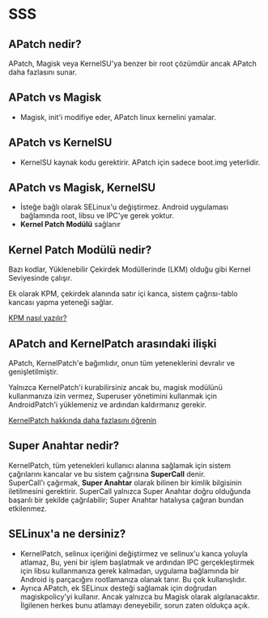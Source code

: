 # SSS

## APatch nedir?

APatch, Magisk veya KernelSU'ya benzer bir root çözümdür ancak APatch daha fazlasını sunar.

## APatch vs Magisk

- Magisk, init'i modifiye eder, APatch linux kernelini yamalar.

## APatch vs KernelSU

- KernelSU kaynak kodu gerektirir. APatch için sadece boot.img yeterlidir.

## APatch vs Magisk, KernelSU

- İsteğe bağlı olarak SELinux'u değiştirmez. Android uygulaması bağlamında root, libsu ve IPC'ye gerek yoktur.
- **Kernel Patch Modülü** sağlanır

## Kernel Patch Modülü nedir?

Bazı kodlar, Yüklenebilir Çekirdek Modüllerinde (LKM) olduğu gibi Kernel Seviyesinde çalışır.

Ek olarak KPM, çekirdek alanında satır içi kanca, sistem çağrısı-tablo kancası yapma yeteneği sağlar.

[KPM nasıl yazılır?](https://github.com/bmax121/KernelPatch/blob/main/doc/module.md)

## APatch and KernelPatch arasındaki ilişki

APatch, KernelPatch'e bağımlıdır, onun tüm yeteneklerini devralır ve genişletilmiştir.

Yalnızca KernelPatch'i kurabilirsiniz ancak bu, magisk modülünü kullanmanıza izin vermez,
Superuser yönetimini kullanmak için AndroidPatch'i yüklemeniz ve ardından kaldırmanız gerekir.

[KernelPatch hakkında daha fazlasını öğrenin](https://github.com/bmax121/KernelPatch)

## Super Anahtar nedir?

KernelPatch, tüm yetenekleri kullanıcı alanına sağlamak için sistem çağrılarını kancalar ve bu sistem çağrısına **SuperCall** denir.  
SuperCall'ı çağırmak, **Super Anahtar** olarak bilinen bir kimlik bilgisinin iletilmesini gerektirir.
SuperCall yalnızca Super Anahtar doğru olduğunda başarılı bir şekilde çağrılabilir; Super Anahtar hatalıysa çağıran bundan etkilenmez.

## SELinux'a ne dersiniz?

- KernelPatch, selinux içeriğini değiştirmez ve selinux'u kanca yoluyla atlamaz,
  Bu, yeni bir işlem başlatmak ve ardından IPC gerçekleştirmek için libsu kullanmanıza gerek kalmadan, uygulama bağlamında bir Android iş parçacığını rootlamanıza olanak tanır.
  Bu çok kullanışlıdır.
- Ayrıca APatch, ek SELinux desteği sağlamak için doğrudan magiskpolicy'yi kullanır.
  Ancak yalnızca bu Magisk olarak algılanacaktır. İlgilenen herkes bunu atlamayı deneyebilir, sorun zaten oldukça açık.
